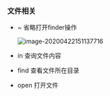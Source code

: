 ### 文件相关

- ~   省略打开finder操作

  ![image-20200422151137716](https://tva1.sinaimg.cn/large/007S8ZIlgy1ge2kbpcezsj30ku0eydli.jpg)

- in 查询文件内容
- find 查看文件所在目录
- open 打开文件